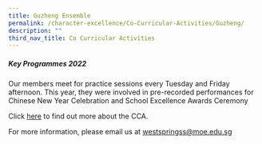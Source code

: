 ```yaml
---
title: Guzheng Ensemble
permalink: /character-excellence/Co-Curricular-Activities/Guzheng/
description: ""
third_nav_title: Co Curricular Activities
---
```

##### **Key Programmes 2022**

Our members meet for practice sessions every Tuesday and Friday afternoon. This year, they were involved in pre-recorded performances for Chinese New Year Celebration and School Excellence Awards Ceremony 

Click <a href="https://youtu.be/xvI44fyksL0" target="_blank">here</a> to find out more about the CCA.

For more information, please email us at [westspringss@moe.edu.sg](westspringss@moe.edu.sg)